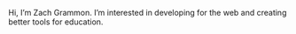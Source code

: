 Hi, I’m Zach Grammon.  I’m interested in developing for the web and creating better tools for education. 
<!---
zachgrammon/zachgrammon is a ✨ special ✨ repository because its `README.md` (this file) appears on your GitHub profile.
You can click the Preview link to take a look at your changes.
--->
